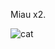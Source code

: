 Miau x2. 

![cat](https://github.com/Nei03/gatos/blob/5e1dea372f58f3a8b074306c013fdb3034426027/Prueba%201/Cat.jpg)

